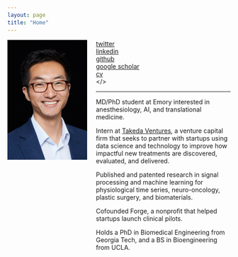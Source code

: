 ```yaml
---
layout: page 
title: "Home"
---
```


<div style="float:left;margin:0 20px 1000px 0">
   <img align="left" src="assets/2015_erik_compressed.jpg" width="180">
</div>

<i class='fa fa-twitter fa-fw'></i>  [twitter](https://twitter.com/erikrtn) <br>
<i class='fa fa-linkedin fa-fw'></i> [linkedin](https://www.linkedin.com/in/erikreinertsen/) <br>
<i class='fa fa-github fa-fw'></i>  [github](https://github.com/erikrtn) <br>
<i class='fa fa-graduation-cap fa-fw'></i>  [google scholar](https://scholar.google.com/citations?hl=en&user=APy8nq4AAAAJ&view_op=list_works&sortby=pubdate) <br>
<i class='fa fa-file-text fa-fw'></i>  [cv](https://erikreinertsen.com/cv) <br>
<i class='fa fa-envelope fa-fw'></i> <a id="email"></> <br> 

<script>
<!--
var email_address = "erikrtn" + "@" + "gmail";
email_address += ".com";
$("#email").attr("href", "mailto:" + email_address).html("email");
//-->
</script>

---


MD/PhD student at Emory interested in anesthesiology, AI, and translational medicine.

Intern at [Takeda Ventures](http://takedaventures.com), a venture capital firm that seeks to partner with startups using data science and technology to improve how impactful new treatments are discovered, evaluated, and delivered.
 
Published and patented research in signal processing and machine learning for physiological time series, neuro-oncology, plastic surgery, and biomaterials.

Cofounded Forge, a nonprofit that helped startups launch clinical pilots.

Holds a PhD in Biomedical Engineering from Georgia Tech, and a BS in Bioengineering from UCLA. 
